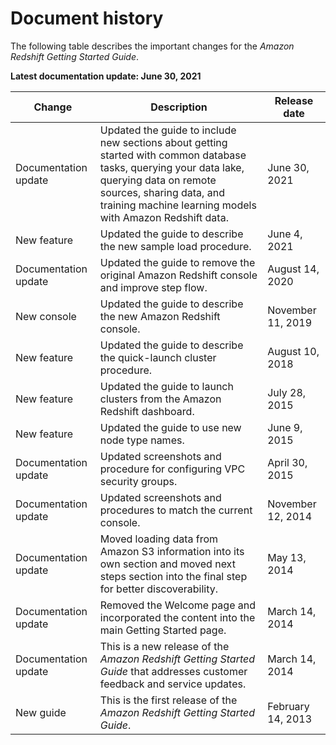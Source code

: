 # Document history<a name="document-history"></a>

The following table describes the important changes for the *Amazon Redshift Getting Started Guide*\.

**Latest documentation update: June 30, 2021**


| Change | Description | Release date | 
| --- | --- | --- | 
|   Documentation update  | Updated the guide to include new sections about getting started with common database tasks, querying your data lake, querying data on remote sources, sharing data, and training machine learning models with Amazon Redshift data\. | June 30, 2021 | 
|  New feature  |  Updated the guide to describe the new sample load procedure\.  | June 4, 2021 | 
|  Documentation update  |  Updated the guide to remove the original Amazon Redshift console and improve step flow\.  | August 14, 2020 | 
|  New console  |  Updated the guide to describe the new Amazon Redshift console\.  |  November 11, 2019  | 
|  New feature  |  Updated the guide to describe the quick\-launch cluster procedure\.  |  August 10, 2018  | 
|  New feature  |  Updated the guide to launch clusters from the Amazon Redshift dashboard\.  |  July 28, 2015  | 
|  New feature  |  Updated the guide to use new node type names\.  |  June 9, 2015  | 
|  Documentation update  |  Updated screenshots and procedure for configuring VPC security groups\.  |  April 30, 2015  | 
|  Documentation update  |  Updated screenshots and procedures to match the current console\.  |  November 12, 2014  | 
|  Documentation update  |  Moved loading data from Amazon S3 information into its own section and moved next steps section into the final step for better discoverability\.  |  May 13, 2014  | 
|  Documentation update  |  Removed the Welcome page and incorporated the content into the main Getting Started page\.  |  March 14, 2014  | 
|  Documentation update  |  This is a new release of the *Amazon Redshift Getting Started Guide* that addresses customer feedback and service updates\.  |  March 14, 2014  | 
|  New guide  |  This is the first release of the *Amazon Redshift Getting Started Guide*\.   |  February 14, 2013  | 